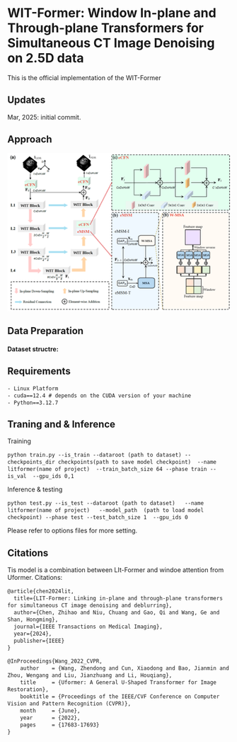 # WIT-Former: Window In-plane and Through-plane Transformers for Simultaneous CT Image Denoising on 2.5D data
This is the official implementation of the WIT-Former


## Updates
Mar, 2025: initial commit.  

## Approach
![](fig/witformer.png)

## Data Preparation

 
#### Dataset structre:


## Requirements
```
- Linux Platform
- cuda==12.4 # depends on the CUDA version of your machine
- Python==3.12.7
```

## Traning and & Inference
Training
```
python train.py --is_train --dataroot (path to dataset) --checkpoints_dir checkpoints(path to save model checkpoint)  --name litformer(name of project)  --train_batch_size 64 --phase train --is_val  --gpu_ids 0,1
```

Inference & testing
```
python test.py --is_test --dataroot (path to dataset)   --name litformer(name of project)   --model_path  (path to load model checkpoint) --phase test --test_batch_size 1  --gpu_ids 0
```
Please refer to options files for more setting.


## Citations
Tis model is a combination between LIt-Former and windoe attention from Uformer. Citations:

```
@article{chen2024lit,
  title={LIT-Former: Linking in-plane and through-plane transformers for simultaneous CT image denoising and deblurring},
  author={Chen, Zhihao and Niu, Chuang and Gao, Qi and Wang, Ge and Shan, Hongming},
  journal={IEEE Transactions on Medical Imaging},
  year={2024},
  publisher={IEEE}
}
```
```
@InProceedings{Wang_2022_CVPR,
    author    = {Wang, Zhendong and Cun, Xiaodong and Bao, Jianmin and Zhou, Wengang and Liu, Jianzhuang and Li, Houqiang},
    title     = {Uformer: A General U-Shaped Transformer for Image Restoration},
    booktitle = {Proceedings of the IEEE/CVF Conference on Computer Vision and Pattern Recognition (CVPR)},
    month     = {June},
    year      = {2022},
    pages     = {17683-17693}
}

```

